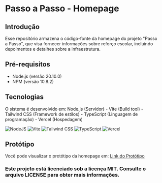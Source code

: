 # Passo a Passo - Homepage
## Introdução
Esse repositório armazena o código-fonte da homepage do projeto "Passo a Passo", que visa fornecer informações sobre reforço escolar, incluindo depoimentos e detalhes sobre a infraestrutura.

## Pré-requisitos
- Node.js (versão 20.10.0)
- NPM (versão 10.8.2)

## Tecnologias
O sistema é desenvolvido em: Node.js (Servidor) - Vite (Build tool) - Tailwind CSS (Framework de estilos) - TypeScript (Linguagem de programação) - Vercel (Hospedagem)

![NodeJS](https://img.shields.io/badge/node.js-6DA55F?style=for-the-badge&logo=node.js&logoColor=white) ![Vite](https://img.shields.io/badge/Vite-646CFF?style=for-the-badge&logo=Vite&logoColor=white) ![Tailwind CSS](https://img.shields.io/badge/Tailwind_CSS-grey?style=for-the-badge&logo=tailwind-css&logoColor=38B2AC) ![TypeScript](https://img.shields.io/badge/typescript-%23007ACC.svg?style=for-the-badge&logo=typescript&logoColor=white) ![Vercel](https://img.shields.io/badge/Vercel-000000?style=for-the-badge&logo=vercel&logoColor=white)

## Protótipo
Você pode visualizar o protótipo da homepage em: [Link do Protótipo](https://www.figma.com/design/tURytbJOsVmf9oWCT5u8tW/Untitled?node-id=0-1&t=atOO7Gl1YbxlA7hI-1)

### Este projeto está licenciado sob a licença MIT. Consulte o arquivo LICENSE para obter mais informações.